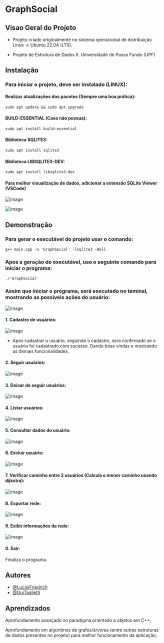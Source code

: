 
# GraphSocial

## Visao Geral do Projeto
 - Projeto criado originalmente no sistema operacional de distribuição Linux -> Ubuntu 22.04 (LTS).


 - Projeto de Estrutura de Dados II.
Universidade de Passo Fundo (UPF)


## Instalação

### Para iniciar o projeto, deve ser instalado (LINUX):
#### Realizar atualizações dos pacotes (Sempre uma boa prática):
    sudo apt update && sudo apt upgrade

#### BUILD-ESSENTIAL (Caso não possua):
    sudo apt install build-essential

#### Biblioteca SQLITE3:
    sudo apt install sqlite3

#### Biblioteca LIBSQLITE3-DEV:
    sudo apt install libsqlite3-dev



#### Para melhor visualização de dados, adicionar a extensão SQLite Viewer (VSCode)
![image](https://github.com/lucasfriedrichh/GraphSocial/assets/91904246/ef317c9e-3af7-45c6-a47a-fa741dca5b7e)

![image](https://github.com/lucasfriedrichh/GraphSocial/assets/91904246/d5aaf3d3-76fb-40d8-8588-e991ea0d5f87)



## Demonstração
### Para gerar o executável do projeto usar o comando:
    g++ main.cpp -o 'GraphSocial' -lsqlite3 -Wall

### Apos a geração do executável, use o seguinte comando para iniciar o programa:
    ./'GraphSocial'

### Assim que iniciar o programa, será executado no teminal, mostrando as possíveis ações do usuário:

![image](https://github.com/lucasfriedrichh/GraphSocial/assets/91904246/e49d51de-926c-472a-9805-1f80dc417c1b)

 #### 1. Cadastro de usuários:

![image](https://github.com/lucasfriedrichh/GraphSocial/assets/91904246/573812a1-1efc-40b9-848e-6621a1070c33)

 - Apos cadastrar o usuário, seguindo o cadastro, sera confirmado se o usuário foi cadastrado com sucesso. Dando boas vindas e mostrando as demais funcionalidades.

#### 2. Seguir usuários:
![image](https://github.com/lucasfriedrichh/GraphSocial/assets/91904246/bbdf31b2-aadd-40f0-b43d-b471b03ed9f5)

#### 3. Deixar de seguir usuários:

![image](https://github.com/lucasfriedrichh/GraphSocial/assets/91904246/15b0004c-15cc-423f-84ec-5d9f91c67734)

#### 4. Listar usuários:
![image](https://github.com/lucasfriedrichh/GraphSocial/assets/91904246/83f432c6-2975-4ab7-bb6a-9fcf9ecf9bb2)

#### 5. Consultar dados do usuário:
![image](https://github.com/lucasfriedrichh/GraphSocial/assets/91904246/63768c3a-36ff-40b0-b5e9-90bcecec67a2)

#### 6. Excluir usuário:
![image](https://github.com/lucasfriedrichh/GraphSocial/assets/91904246/00ec9158-ce47-47e7-854a-d10345895fcc)

#### 7. Verificar caminho entre 2 usuários (Calcula o menor caminho usando dijkstra):
![image](https://github.com/lucasfriedrichh/GraphSocial/assets/91904246/79902b15-9232-404a-8fca-53bc29650b6e)

#### 8. Exportar rede:
![image](https://github.com/lucasfriedrichh/GraphSocial/assets/91904246/1a11a1a9-2298-4ebf-971e-13ef2872d1b4)

#### 9. Exibir informações da rede:
![image](https://github.com/lucasfriedrichh/GraphSocial/assets/91904246/7822bf25-74b8-45c1-9e4e-0d403da99598)

#### 0. Sair:
Finaliza o programa.


## Autores

- [@LucasFriedrich](https://www.github.com/lucasfriedrichh)
- [@GuiTaglietti](https://www.github.com/GuiTaglietti)


## Aprendizados

Aprofundamento avançado no paradigma orientado a objetos em C++;

Aprofundamento em algoritmos de grafos/árvores (entre outras estruturas de dados presentes no projeto) para melhor funcionamento da aplicação;
